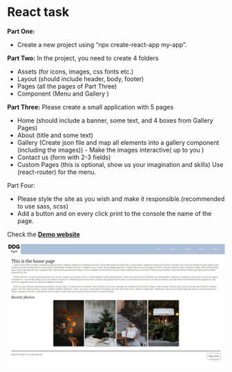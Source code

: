 # React task

**Part One:**
- Create a new project using “npx create-react-app my-app”.

**Part Two:**
In the project, you need to create 4 folders
- Assets (for icons, images, css fonts etc.)
- Layout (should include header, body, footer)
- Pages (all the pages of Part Three)
- Component  (Menu and Gallery )

**Part Three:**
Please create a small application with 5 pages
- Home (should include a banner, some text, and 4 boxes from Gallery Pages)
- About (title and some text)
- Gallery (Create json file and map all elements into a gallery component (including the images))
        - Make the images interactive( up to you )
- Contact us (form with 2-3 fields)
- Custom Pages (this is optional, show us your imagination and skills)
Use  (react-router) for the menu.

Part Four:
- Please style the site as you wish and make it responsible.(recommended to use sass, scss)
- Add a button and on every click print to the console the name of the page.

Check the [**Demo website**](https://admolite.dimitargegov.site/)

[![ScreenShot](https://github.com/MitkoDG/react-test-app/blob/main/screenshot.jpg "Login screen page")](https://admolite.dimitargegov.site/)
